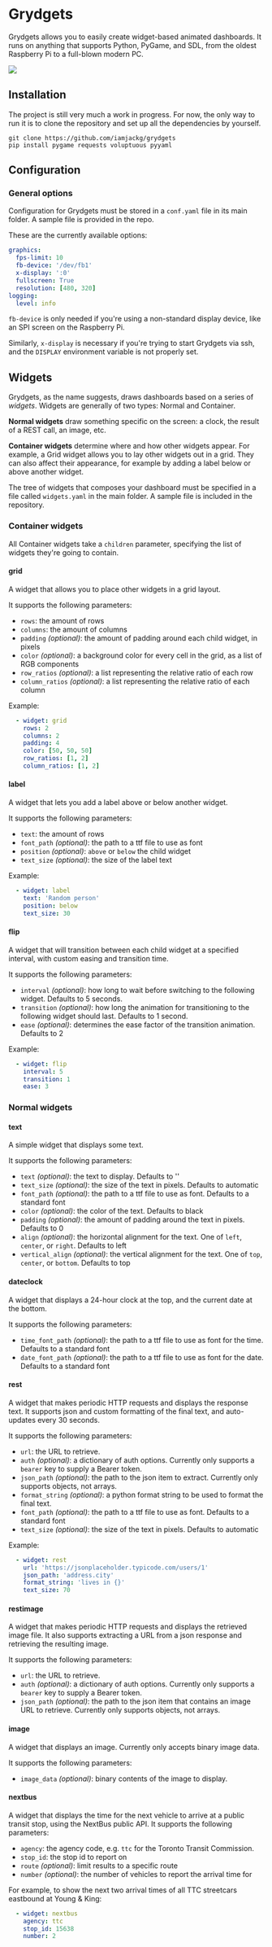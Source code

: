 # Grydgets

Grydgets allows you to easily create widget-based animated dashboards.
It runs on anything that supports Python, PyGame, and SDL, from the oldest Raspberry Pi to a full-blown modern PC.

![](images/grydgets-window.png)

## Installation

The project is still very much a work in progress. For now, the only way to run it is to clone the repository and set up
all the dependencies by yourself.

```
git clone https://github.com/iamjackg/grydgets
pip install pygame requests voluptuous pyyaml
```

## Configuration

### General options

Configuration for Grydgets must be stored in a `conf.yaml` file in its main folder. A sample file is provided in the
repo.

These are the currently available options:

```yaml
graphics:
  fps-limit: 10
  fb-device: '/dev/fb1'
  x-display: ':0'
  fullscreen: True
  resolution: [480, 320]
logging:
  level: info
```

`fb-device` is only needed if you're using a non-standard display device, like an SPI screen on the Raspberry Pi.

Similarly, `x-display` is necessary if you're trying to start Grydgets via ssh, and the `DISPLAY` environment variable
is not properly set.

## Widgets

Grydgets, as the name suggests, draws dashboards based on a series of _widgets_. Widgets are generally of two types:
Normal and Container.

**Normal widgets** draw something specific on the screen: a clock, the result of a REST call, an image, etc.

**Container widgets** determine where and how other widgets appear. For example, a Grid widget allows you to lay other
widgets out in a grid. They can also affect their appearance, for example by adding a label below or above another
widget.

The tree of widgets that composes your dashboard must be specified in a file called `widgets.yaml` in the main folder. A
sample file is included in the repository.

### Container widgets

All Container widgets take a `children` parameter, specifying the list of widgets they're going to contain.

#### grid

A widget that allows you to place other widgets in a grid layout.

It supports the following parameters:

* `rows`: the amount of rows
* `columns`: the amount of columns
* `padding` _(optional)_: the amount of padding around each child widget, in pixels
* `color` _(optional)_: a background color for every cell in the grid, as a list of RGB components
* `row_ratios` _(optional)_: a list representing the relative ratio of each row
* `column_ratios` _(optional)_: a list representing the relative ratio of each column

Example:

```yaml
  - widget: grid
    rows: 2
    columns: 2
    padding: 4
    color: [50, 50, 50]
    row_ratios: [1, 2]
    column_ratios: [1, 2]
```

#### label

A widget that lets you add a label above or below another widget.

It supports the following parameters:

* `text`: the amount of rows
* `font_path` _(optional)_: the path to a ttf file to use as font
* `position` _(optional)_: `above` or `below` the child widget
* `text_size` _(optional)_: the size of the label text

Example:

```yaml
  - widget: label
    text: 'Random person'
    position: below
    text_size: 30
```

#### flip

A widget that will transition between each child widget at a specified interval, with custom easing and
transition time.

It supports the following parameters:

* `interval` _(optional)_: how long to wait before switching to the following widget. Defaults to 5 seconds.
* `transition` _(optional)_: how long the animation for transitioning to the following widget should last. Defaults to 1
second.
* `ease` _(optional)_: determines the ease factor of the transition animation. Defaults to 2

Example:

```yaml
  - widget: flip
    interval: 5
    transition: 1
    ease: 3
```

### Normal widgets

#### text

A simple widget that displays some text.

It supports the following parameters:

* `text` _(optional)_: the text to display. Defaults to ''
* `text_size` _(optional)_: the size of the text in pixels. Defaults to automatic
* `font_path` _(optional)_: the path to a ttf file to use as font. Defaults to a standard font
* `color` _(optional)_: the color of the text. Defaults to black
* `padding` _(optional)_: the amount of padding around the text in pixels. Defaults to 0
* `align` _(optional)_: the horizontal alignment for the text. One of `left`, `center`, or `right`. Defaults to left
* `vertical_align` _(optional)_: the vertical alignment for the text. One of `top`, `center`, or `bottom`. Defaults to
top

#### dateclock

A widget that displays a 24-hour clock at the top, and the current date at the bottom.

It supports the following parameters:

* `time_font_path` _(optional)_: the path to a ttf file to use as font for the time. Defaults to a standard font
* `date_font_path` _(optional)_: the path to a ttf file to use as font for the date. Defaults to a standard font

#### rest

A widget that makes periodic HTTP requests and displays the response text. It supports json and custom formatting of the final
text, and auto-updates every 30 seconds.

It supports the following parameters:

* `url`: the URL to retrieve.
* `auth` _(optional)_: a dictionary of auth options. Currently only supports a `bearer` key to supply a Bearer token.
* `json_path` _(optional)_: the path to the json item to extract. Currently only supports objects, not arrays.
* `format_string` _(optional)_: a python format string to be used to format the final text.
* `font_path` _(optional)_: the path to a ttf file to use as font. Defaults to a standard font
* `text_size` _(optional)_: the size of the text in pixels. Defaults to automatic

Example:

```yaml
  - widget: rest
    url: 'https://jsonplaceholder.typicode.com/users/1'
    json_path: 'address.city'
    format_string: 'lives in {}'
    text_size: 70
```

#### restimage

A widget that makes periodic HTTP requests and displays the retrieved image file.
It also supports extracting a URL from a json response and retrieving the resulting image.

It supports the following parameters:

* `url`: the URL to retrieve.
* `auth` _(optional)_: a dictionary of auth options. Currently only supports a `bearer` key to supply a Bearer token.
* `json_path` _(optional)_: the path to the json item that contains an image URL to retrieve.
Currently only supports objects, not arrays.


#### image

A widget that displays an image. Currently only accepts binary image data.

It supports the following parameters:

* `image_data` _(optional)_: binary contents of the image to display.

#### nextbus

A widget that displays the time for the next vehicle to arrive at a public transit stop, using the NextBus public API. It supports the following parameters:

* `agency`: the agency code, e.g. `ttc` for the Toronto Transit Commission.
* `stop_id`: the stop id to report on
* `route` _(optional)_: limit results to a specific route
* `number` _(optional)_: the number of vehicles to report the arrival time for

For example, to show the next two arrival times of all TTC streetcars eastbound at Young & King:

```yaml
  - widget: nextbus
    agency: ttc
    stop_id: 15638
    number: 2
```
